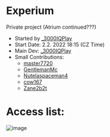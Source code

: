 # Experium
Private project (Atrium continued???) <br />
- Started by [_3000IQPlay](https://github.com/3000IQPlay) <br />
- Start Date: 2.2. 2022 18:15 (CZ Time)
- Main Dev: [_3000IQPlay](https://github.com/3000IQPlay)
- Small Contributions: 
  - [master7720](https://github.com/master7720)
  - [GentlemanMc](https://github.com/GentlemanMC)
  - [Nutelaspaceman4](https://github.com/Nutelaspaceman)
  - [cow167](https://github.com/cow167)
  - [Zane2b2t](https://github.com/Zane2b2t)

# Access list:
![image](https://user-images.githubusercontent.com/75604883/192709801-5db90e8f-b1a4-4b43-bf3a-f49bafd437d2.png)
